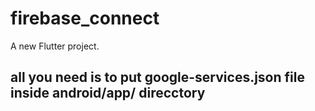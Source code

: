 # firebase_connect

A new Flutter project.

## all you need is to put google-services.json file inside android/app/ direcctory
